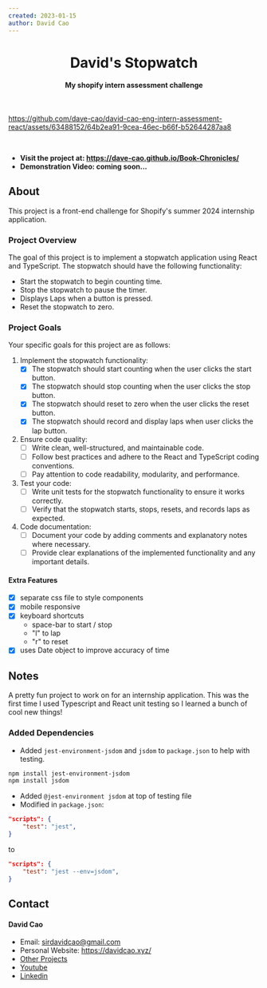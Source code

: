 ```yaml
---
created: 2023-01-15
author: David Cao
---
```


<h1 align='center'>David's Stopwatch</h1>
<h4 align='center'>My shopify intern assessment challenge</h4>
<br>

<!-- Video walkthrough or image -->
https://github.com/dave-cao/david-cao-eng-intern-assessment-react/assets/63488152/64b2ea91-9cea-46ec-b66f-b52644287aa8

<br>

<!-- List links to the project here (eg: live-link, youtube video) -->
- **Visit the project at: https://dave-cao.github.io/Book-Chronicles/**
- **Demonstration Video: coming soon...**

## About

This project is a front-end challenge for Shopify's summer 2024 internship application.

### Project Overview
The goal of this project is to implement a stopwatch application using React and TypeScript. The stopwatch should have the following functionality:

- Start the stopwatch to begin counting time.
- Stop the stopwatch to pause the timer.
- Displays Laps when a button is pressed.
- Reset the stopwatch to zero.

### Project Goals
Your specific goals for this project are as follows:

1. Implement the stopwatch functionality:
    - [x] The stopwatch should start counting when the user clicks the start button.
    - [x] The stopwatch should stop counting when the user clicks the stop button.
    - [x] The stopwatch should reset to zero when the user clicks the reset button.
    - [x] The stopwatch should record and display laps when user clicks the lap button.

2. Ensure code quality:
    - [ ] Write clean, well-structured, and maintainable code.
    - [ ] Follow best practices and adhere to the React and TypeScript coding conventions.
    - [ ] Pay attention to code readability, modularity, and performance.

3. Test your code:
    - [ ] Write unit tests for the stopwatch functionality to ensure it works correctly.
    - [ ] Verify that the stopwatch starts, stops, resets, and records laps as expected.

4. Code documentation:
    - [ ] Document your code by adding comments and explanatory notes where necessary.
    - [ ] Provide clear explanations of the implemented functionality and any important details.

#### Extra Features

- [x] separate css file to style components
- [x] mobile responsive
- [x] keyboard shortcuts
    - space-bar to start / stop
    - "l" to lap
    - "r" to reset
- [x] uses Date object to improve accuracy of time

## Notes

A pretty fun project to work on for an internship application. This was the first time I used Typescript and React unit testing so I learned a bunch of cool new things!

### Added Dependencies

- Added `jest-environment-jsdom` and `jsdom` to `package.json` to help with testing. 

```bash
npm install jest-environment-jsdom
npm install jsdom
```

- Added `@jest-environment jsdom` at top of testing file
- Modified in `package.json`:
```json
"scripts": {
    "test": "jest",
}
```
to
```json
"scripts": {
    "test": "jest --env=jsdom",
}
```

<!-- CONTACT -->
## Contact

#### David Cao
- Email: sirdavidcao@gmail.com
- Personal Website: https://davidcao.xyz/
- [Other Projects](https://davidcao.xyz/legacy-portfolio/ProjectsPage/index.html)
- [Youtube](https://www.youtube.com/channel/UCEnBPbnNnqhQIIhW1uLXrLA)
- [Linkedin](https://www.linkedin.com/in/david-cao99/)
